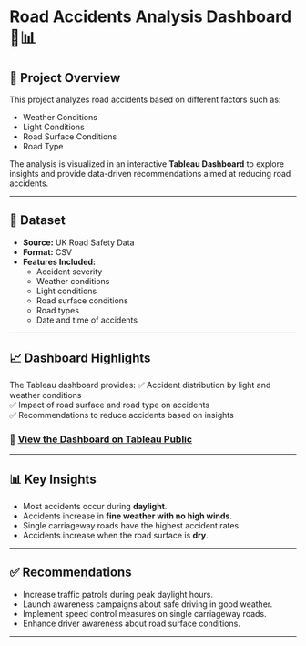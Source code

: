 # Road Accidents Analysis Dashboard 🚗📊

## 📌 Project Overview
This project analyzes road accidents based on different factors such as:
- Weather Conditions
- Light Conditions
- Road Surface Conditions
- Road Type

The analysis is visualized in an interactive **Tableau Dashboard** to explore insights and provide data-driven recommendations aimed at reducing road accidents.

---

## 📂 Dataset
- **Source:** UK Road Safety Data
- **Format:** CSV
- **Features Included:**
  - Accident severity
  - Weather conditions
  - Light conditions
  - Road surface conditions
  - Road types
  - Date and time of accidents

---

## 📈 Dashboard Highlights
The Tableau dashboard provides:
✅ Accident distribution by light and weather conditions  
✅ Impact of road surface and road type on accidents  
✅ Recommendations to reduce accidents based on insights

### 📎 [View the Dashboard on Tableau Public](https://public.tableau.com/app/profile/amr.elbrolosy/viz/AccidentsDataDashboardStory/Dashboard)

---

## 📊 Key Insights
- Most accidents occur during **daylight**.
- Accidents increase in **fine weather with no high winds**.
- Single carriageway roads have the highest accident rates.
- Accidents increase when the road surface is **dry**.

---

## ✅ Recommendations
- Increase traffic patrols during peak daylight hours.
- Launch awareness campaigns about safe driving in good weather.
- Implement speed control measures on single carriageway roads.
- Enhance driver awareness about road surface conditions.

---
